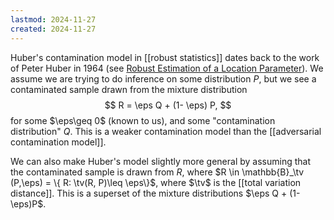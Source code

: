 ```yaml
---
lastmod: 2024-11-27
created: 2024-11-27
---
```


Huber's contamination model in [[robust statistics]] dates back to the work of Peter Huber in 1964 (see [Robust Estimation of a Location Parameter](https://link.springer.com/chapter/10.1007/978-1-4612-4380-9_35)). We assume we are trying to do inference on some distribution $P$, but we see a contaminated sample drawn from the mixture distribution 
$$
R = \eps Q + (1- \eps) P, 
$$
for some $\eps\geq 0$ (known to us), and some "contamination distribution" $Q$. This is a weaker contamination model than the [[adversarial contamination model]]. 

We can also make Huber's model slightly more general by assuming that the contaminated sample is drawn from $R$, where $R \in \mathbb{B}_\tv (P,\eps) = \{ R: \tv(R, P)\leq \eps\}$, where $\tv$ is the [[total variation distance]]. This is a superset of the mixture distributions $\eps Q + (1-\eps)P$. 